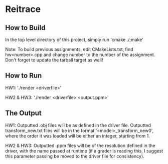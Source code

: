 # Reitrace

## How to Build
In the top level directory of this project, simply run 'cmake ./;make'

Note: To build previous assignments, edit CMakeLists.txt, find hw\<number>.cpp and change number to the number of the assignment. Don't forget to update the tarball target as well!

## How to Run
HW1: './render \<driverfile>'

HW2 & HW3: './render \<driverfile> <output.ppm>'

## The Output
HW1:
Outputted .obj files will be as defined in the driver file.
Outputted transform_new.txt files will be in the format '\<model>_transform_new0<order model was loaded>', where the order it was loaded will be either an integer, starting from 1.

HW2 & HW3:
Outputted .ppm files will be of the resolution defined in the driver, with the name passed at runtime (if a grader is reading this, I suggest this parameter passing be moved to the driver file for consistency).

